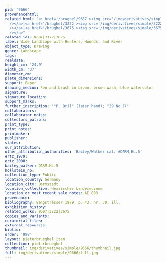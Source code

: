 ```yaml
---
pid: '9666'
provenancehtml:
related_html: "<a href='/brughel/9607'><img src='/img/derivatives/simple/9607/thumbnail.jpg'
  /></a>|<a href='/brughel/3222'><img src='/img/derivatives/simple/3222/thumbnail.jpg'
  /></a>|<a href='/brughel/3675'><img src='/img/derivatives/simple/3675/thumbnail.jpg'
  /></a>"
related_ids: 9607|3222|3675
label: Wide Landscape with Hunters, Hounds, and River
object_type: Drawing
genre: Landscape
tags:
realdate:
height_cm: '24.9'
width_cm: '37'
diameter_cm:
plate_dimensions:
support: Paper
drawing_medium: Pen and brush in brown, brown wash, blue watercolor
signature:
signature_location:
support_marks:
further_inscription: '"P. Bril" (later hand); "29 No 17"'
collaborators:
collaborator_notes:
collectors_patrons:
print_type:
print_notes:
printmaker:
publisher:
states:
our_attribution:
other_attribution_authorities: 'Bailey/Walker cat. #DARM.HL.5'
ertz_1979:
ertz_2008:
bailey_walker: DARM.HL.5
hollstein_no:
collection_type: Public
location_country: Germany
location_city: Darmstadt
location_collection: Hessisches Landesmuseum
location_or_most_recent_sale_notes: AE 893
provenance:
bibliography: Bergsträsser 1979, p. 43, nr. 30, ill.
exhibition_history:
related_works: 9607|3222|3675
copies_and_variants:
curatorial_files:
external_resources:
biblio:
order: '998'
layout: pieterbrueghel_item
collection: pieterbrueghel
thumbnail: img/derivatives/simple/9666/thumbnail.jpg
full: img/derivatives/simple/9666/full.jpg
---
```

